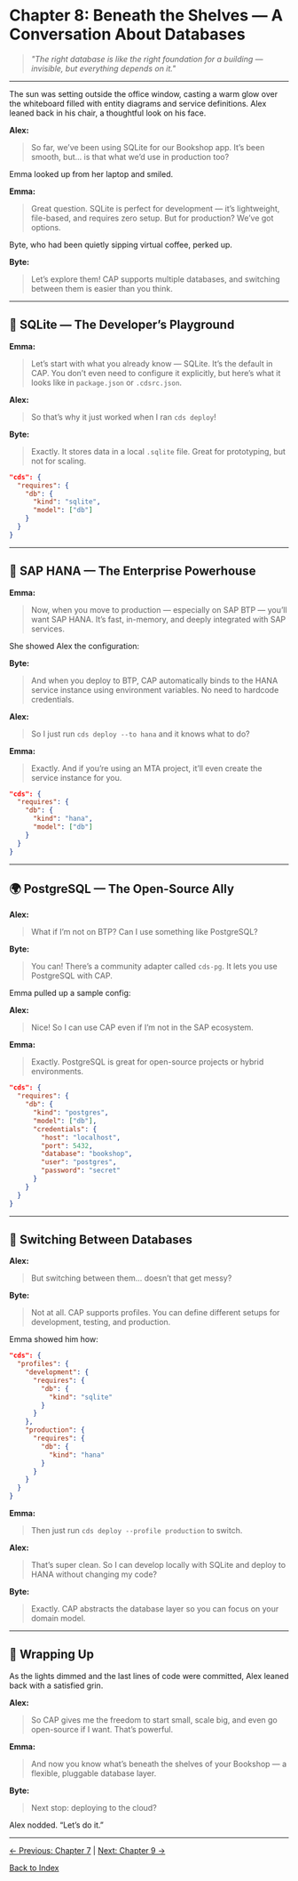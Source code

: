 # Chapter 8: Beneath the Shelves — A Conversation About Databases

> *"The right database is like the right foundation for a building — invisible, but everything depends on it."*

---

The sun was setting outside the office window, casting a warm glow over the whiteboard filled with entity diagrams and service definitions. Alex leaned back in his chair, a thoughtful look on his face.

**Alex:**
> So far, we’ve been using SQLite for our Bookshop app. It’s been smooth, but… is that what we’d use in production too?

Emma looked up from her laptop and smiled.

**Emma:**
> Great question. SQLite is perfect for development — it’s lightweight, file-based, and requires zero setup. But for production? We’ve got options.

Byte, who had been quietly sipping virtual coffee, perked up.

**Byte:**
> Let’s explore them! CAP supports multiple databases, and switching between them is easier than you think.

---

## 🧱 SQLite — The Developer’s Playground

**Emma:**
> Let’s start with what you already know — SQLite. It’s the default in CAP. You don’t even need to configure it explicitly, but here’s what it looks like in `package.json` or `.cdsrc.json`.

**Alex:**
> So that’s why it just worked when I ran `cds deploy`!

**Byte:**
> Exactly. It stores data in a local `.sqlite` file. Great for prototyping, but not for scaling.

```json
"cds": {
  "requires": {
    "db": {
      "kind": "sqlite",
      "model": ["db"]
    }
  }
}
```

---

## 🚀 SAP HANA — The Enterprise Powerhouse

**Emma:**
> Now, when you move to production — especially on SAP BTP — you’ll want SAP HANA. It’s fast, in-memory, and deeply integrated with SAP services.

She showed Alex the configuration:

**Byte:**
> And when you deploy to BTP, CAP automatically binds to the HANA service instance using environment variables. No need to hardcode credentials.

**Alex:**
> So I just run `cds deploy --to hana` and it knows what to do?

**Emma:**
> Exactly. And if you’re using an MTA project, it’ll even create the service instance for you.

```json
"cds": {
  "requires": {
    "db": {
      "kind": "hana",
      "model": ["db"]
    }
  }
}
```

---

## 🌍 PostgreSQL — The Open-Source Ally

**Alex:**
> What if I’m not on BTP? Can I use something like PostgreSQL?

**Byte:**
> You can! There’s a community adapter called `cds-pg`. It lets you use PostgreSQL with CAP.

Emma pulled up a sample config:

**Alex:**
> Nice! So I can use CAP even if I’m not in the SAP ecosystem.

**Emma:**
> Exactly. PostgreSQL is great for open-source projects or hybrid environments.

```json
"cds": {
  "requires": {
    "db": {
      "kind": "postgres",
      "model": ["db"],
      "credentials": {
        "host": "localhost",
        "port": 5432,
        "database": "bookshop",
        "user": "postgres",
        "password": "secret"
      }
    }
  }
}
```

---

## 🔄 Switching Between Databases

**Alex:**
> But switching between them… doesn’t that get messy?

**Byte:**
> Not at all. CAP supports profiles. You can define different setups for development, testing, and production.

Emma showed him how:

```json
"cds": {
  "profiles": {
    "development": {
      "requires": {
        "db": {
          "kind": "sqlite"
        }
      }
    },
    "production": {
      "requires": {
        "db": {
          "kind": "hana"
        }
      }
    }
  }
}
```

**Emma:**
> Then just run `cds deploy --profile production` to switch.

**Alex:**
> That’s super clean. So I can develop locally with SQLite and deploy to HANA without changing my code?

**Byte:**
> Exactly. CAP abstracts the database layer so you can focus on your domain model.

---

## 🧠 Wrapping Up

As the lights dimmed and the last lines of code were committed, Alex leaned back with a satisfied grin.

**Alex:**
> So CAP gives me the freedom to start small, scale big, and even go open-source if I want. That’s powerful.

**Emma:**
> And now you know what’s beneath the shelves of your Bookshop — a flexible, pluggable database layer.

**Byte:**
> Next stop: deploying to the cloud?

Alex nodded. “Let’s do it.”

---

[← Previous: Chapter 7](Chapter-7.md) | [Next: Chapter 9 →](Chapter-9.md)

[Back to Index](README.md)
